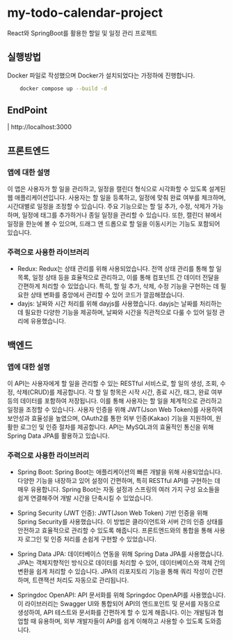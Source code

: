 # my-todo-calendar-project
React와 SpringBoot를 활용한 할일 및 일정 관리 프로젝트

## 실행방법
Docker 파일로 작성했으며 Docker가 설치되었다는 가정하에 진행합니다.

```bash
    docker compose up --build -d
```

## EndPoint

| http://localhost:3000

## 프론트엔드
### 앱에 대한 설명
이 앱은 사용자가 할 일을 관리하고, 일정을 캘린더 형식으로 시각화할 수 있도록 설계된 웹 애플리케이션입니다. 사용자는 할 일을 등록하고, 일정에 맞춰 완료 여부를 체크하며, 시간대별로 일정을 조정할 수 있습니다. 주요 기능으로는 할 일 추가, 수정, 삭제가 가능하며, 일정에 태그를 추가하거나 종일 일정을 관리할 수 있습니다. 또한, 캘린더 뷰에서 일정을 한눈에 볼 수 있으며, 드래그 앤 드롭으로 할 일을 이동시키는 기능도 포함되어 있습니다.

### 주력으로 사용한 라이브러리
* Redux:
Redux는 상태 관리를 위해 사용되었습니다. 전역 상태 관리를 통해 할 일 목록, 일정 상태 등을 효율적으로 관리하고, 이를 통해 컴포넌트 간 데이터 전달을 간편하게 처리할 수 있었습니다. 특히, 할 일 추가, 삭제, 수정 기능을 구현하는 데 필요한 상태 변화를 중앙에서 관리할 수 있어 코드가 깔끔해졌습니다.
* dayjs:
날짜와 시간 처리를 위해 dayjs를 사용했습니다. dayjs는 날짜를 처리하는데 필요한 다양한 기능을 제공하며, 날짜와 시간을 직관적으로 다룰 수 있어 일정 관리에 유용했습니다.


## 백엔드
### 앱에 대한 설명
이 API는 사용자에게 할 일을 관리할 수 있는 RESTful 서비스로, 할 일의 생성, 조회, 수정, 삭제(CRUD)를 제공합니다. 각 할 일 항목은 시작 시간, 종료 시간, 태그, 완료 여부 등의 데이터를 포함하여 저장됩니다. 이를 통해 사용자는 할 일을 체계적으로 관리하고 일정을 조정할 수 있습니다. 사용자 인증을 위해 JWT(Json Web Token)를 사용하여 보안성과 효율성을 높였으며, OAuth2를 통한 외부 인증(Kakao) 기능을 지원하여, 원활한 로그인 및 인증 절차를 제공합니다. API는 MySQL과의 효율적인 통신을 위해 Spring Data JPA를 활용하고 있습니다.

### 주력으로 사용한 라이브러리
* Spring Boot:
Spring Boot는 애플리케이션의 빠른 개발을 위해 사용되었습니다. 다양한 기능을 내장하고 있어 설정이 간편하며, 특히 RESTful API를 구현하는 데 매우 유용합니다. Spring Boot는 자동 설정과 스프링의 여러 가지 구성 요소들을 쉽게 연결해주어 개발 시간을 단축시킬 수 있었습니다.

* Spring Security (JWT 인증):
JWT(Json Web Token) 기반 인증을 위해 Spring Security를 사용했습니다. 이 방법은 클라이언트와 서버 간의 인증 상태를 안전하고 효율적으로 관리할 수 있도록 해줍니다. 프론트엔드와의 통합을 통해 사용자 로그인 및 인증 처리를 손쉽게 구현할 수 있었습니다.

* Spring Data JPA:
데이터베이스 연동을 위해 Spring Data JPA를 사용했습니다. JPA는 객체지향적인 방식으로 데이터를 처리할 수 있어, 데이터베이스와 객체 간의 변환을 쉽게 처리할 수 있습니다. JPA의 리포지토리 기능을 통해 쿼리 작성이 간편하며, 트랜잭션 처리도 자동으로 관리됩니다.

* Springdoc OpenAPI:
API 문서화를 위해 Springdoc OpenAPI를 사용했습니다. 이 라이브러리는 Swagger UI와 통합되어 API의 엔드포인트 및 문서를 자동으로 생성하여, API 테스트와 문서화를 간편하게 할 수 있게 해줍니다. 이는 개발팀과 협업할 때 유용하며, 외부 개발자들이 API를 쉽게 이해하고 사용할 수 있도록 도와줍니다.

